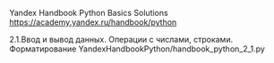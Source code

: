 Yandex Handbook Python Basics Solutions
https://academy.yandex.ru/handbook/python

2.1.Ввод и вывод данных. Операции с числами, строками. Форматирование
YandexHandbookPython/handbook_python_2_1.py
